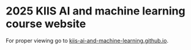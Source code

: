 # 2025 KIIS AI and machine learning course website

For proper viewing go to [kiis-ai-and-machine-learning.github.io](https://kiis-ai-and-machine-learning.github.io).